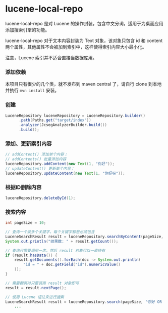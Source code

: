 # lucene-local-repo

lucene-local-repo 是对 Lucene 的操作封装，包含中文分词，适用于为桌面应用添加搜索引擎的功能。

lucene-local-repo 对于文本内容封装为 Text 对象，该对象只包含 id 和 content 两个属性，其他属性不会被加到索引中，这样使得索引内容大小最小化。

注意，Lucene 索引并不适合直接当数据库用。

### 添加依赖

本项目只有很少的几个类，就不发布到 maven central 了，请自行 clone 到本地并执行 `mvn install` 安装。

### 创建

```java
LuceneRepository luceneRepository = LuceneRepository.builder()
      .path(Paths.get("target/index"))
      .analyzer(JcsegAnalyzerBuilder.build())
      .build();
```

### 添加、更新索引内容

```java
// addContent() 添加单个内容；
// addContents() 批量添加内容
luceneRepository.addContent(new Text(1, "你好"));
// updateContent() 更新单个内容；
luceneRepository.updateContent(new Text(1, "你好呀"));
```

### 根据ID删除内容

```java
luceneRepository.deleteById(1);
```

### 搜索内容

```java
int pageSize = 10;

// 查询一个或多个关键字，每个关键字都是必须包含
LuceneSearchResult result = luceneRepository.searchByContent(pageSize, "你好", "呀");
System.out.println("结果数: " + result.getCount());

// 查询只需要调用一次，然后 result 对象可以一直持有
if (result.hasData()) {
    result.getDocuments().forEach(doc -> System.out.println(
        "id = " + doc.getField("id").numericValue()
    ));
}

// 需要翻页时只要调用 result 对象即可
result = result.nextPage();
```

```java
// 使用 Lucene 语法来进行搜索
LuceneSearchResult result = luceneRepository.search(pageSize, "你好 OR 呀");
    ...
```
